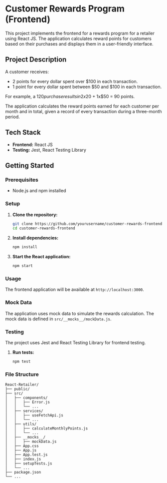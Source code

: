 # Customer Rewards Program (Frontend)

This project implements the frontend for a rewards program for a retailer using React JS. The application calculates reward points for customers based on their purchases and displays them in a user-friendly interface.

## Project Description

A customer receives:

- 2 points for every dollar spent over $100 in each transaction.
- 1 point for every dollar spent between $50 and $100 in each transaction.

For example, a $120 purchase results in 2x$20 + 1x$50 = 90 points.

The application calculates the reward points earned for each customer per month and in total, given a record of every transaction during a three-month period.

## Tech Stack

- **Frontend:** React JS
- **Testing:** Jest, React Testing Library

## Getting Started

### Prerequisites

- Node.js and npm installed

### Setup

1. **Clone the repository:**

   ```sh
   git clone https://github.com/yourusername/customer-rewards-frontend.git
   cd customer-rewards-frontend
   ```

2. **Install dependencies:**

   ```sh
   npm install
   ```

3. **Start the React application:**

   ```sh
   npm start
   ```

### Usage

The frontend application will be available at `http://localhost:3000`.

### Mock Data

The application uses mock data to simulate the rewards calculation. The mock data is defined in `src/__mocks__/mockData.js`.

### Testing

The project uses Jest and React Testing Library for frontend testing.

1. **Run tests:**

   ```sh
   npm test
   ```

### File Structure

```plaintext
React-Retailer/
├── public/
├── src/
│   ├── components/
│   │   ├── Error.js
│   │   └── ...
│   ├── services/
│   │   ├── useFetchApi.js
│   │   └── ...
│   ├── utils/
│   │   ├── calculateMonthlyPoints.js
│   │   └── ...
│   ├── __mocks__/
│   │   ├── mockData.js
│   ├── App.css
│   ├── App.js
│   ├── App.test.js
│   ├── index.js
│   ├── setupTests.js
│   └── ...
├── package.json
└── ...
```
